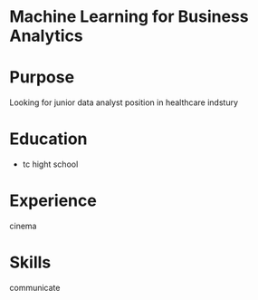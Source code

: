 # Machine Learning for Business Analytics

# Purpose

Looking for junior data analyst position in healthcare indstury

# Education

- tc hight school

# Experience

cinema

# Skills

communicate

